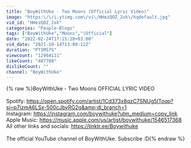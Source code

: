 ```yaml
---
title: "BoyWithUke - Two Moons (Official Lyric Video)"
image: "https:\/\/i.ytimg.com\/vi\/HHezQOZ_2xk\/hqdefault.jpg"
vid_id: "HHezQOZ_2xk"
categories: "People-Blogs"
tags: ["BoyWithUke","Moons","(Official"]
date: "2022-02-24T17:15:20+03:00"
vid_date: "2021-10-14T13:00:12Z"
duration: "PT3M57S"
viewcount: "12964111"
likeCount: "407708"
dislikeCount: ""
channel: "BoyWithUke"
---
```

{% raw %}BoyWithUke - Two Moons OFFICIAL LYRIC VIDEO<br /><br />Spotify: <a rel="nofollow" target="blank" href="https://open.spotify.com/artist/1Cd373x8qzC7SNUg5IToqp?si=p7izmA6LSx-500cJbvRG2g&amp;dl_branch=1">https://open.spotify.com/artist/1Cd373x8qzC7SNUg5IToqp?si=p7izmA6LSx-500cJbvRG2g&amp;dl_branch=1</a><br />Instagram: <a rel="nofollow" target="blank" href="https://instagram.com/boywithuke?utm_medium=copy_link">https://instagram.com/boywithuke?utm_medium=copy_link</a><br />Apple Music: <a rel="nofollow" target="blank" href="https://music.apple.com/us/artist/boywithuke/1546517368">https://music.apple.com/us/artist/boywithuke/1546517368</a><br />All other links and socials: <a rel="nofollow" target="blank" href="https://linktr.ee/Boywithuke">https://linktr.ee/Boywithuke</a><br /><br />The official YouTube channel of BoyWithUke. Subscribe :D{% endraw %}
